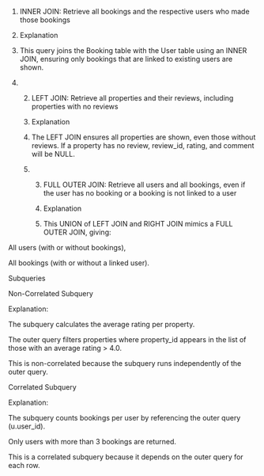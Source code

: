 1. INNER JOIN: Retrieve all bookings and the respective users who made those bookings
2. Explanation

3. This query joins the Booking table with the User table using an INNER JOIN, ensuring only bookings that are linked to existing users are shown.

4. 2. LEFT JOIN: Retrieve all properties and their reviews, including properties with no reviews
   3. Explanation
   4. The LEFT JOIN ensures all properties are shown, even those without reviews. If a property has no review, review_id, rating, and comment will be NULL.
  
   5. 3. FULL OUTER JOIN: Retrieve all users and all bookings, even if the user has no booking or a booking is not linked to a user
     
      4. Explanation
     
      5. This UNION of LEFT JOIN and RIGHT JOIN mimics a FULL OUTER JOIN, giving:

All users (with or without bookings),

All bookings (with or without a linked user).


Subqueries

Non-Correlated Subquery

Explanation:

The subquery calculates the average rating per property.

The outer query filters properties where property_id appears in the list of those with an average rating > 4.0.

This is non-correlated because the subquery runs independently of the outer query.

Correlated Subquery

Explanation:

The subquery counts bookings per user by referencing the outer query (u.user_id).

Only users with more than 3 bookings are returned.

This is a correlated subquery because it depends on the outer query for each row.
